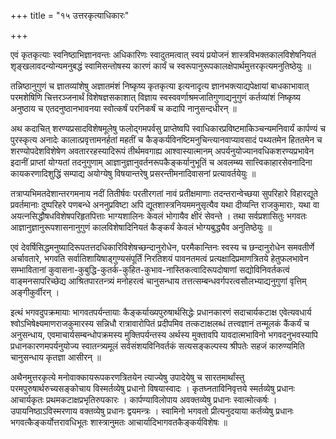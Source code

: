 +++
title = "१५ उत्तरकृत्याधिकारः"

+++

एवं कृतकृत्याः स्वनिष्ठाभिज्ञानवन्तः अधिकारिणः स्वादुतमत्वात् स्वयं प्रयोजनं शास्त्रविभक्तकालविशेषनियतं शृङ्खलावदन्योन्यमनुबद्धं स्वामिसन्तोषस्य कारणं कार्यं च स्वरूपानुरूपकालक्षेपार्थमुत्तरकृत्यमनुतिष्ठेयुः ॥

तन्निष्ठानुगुणं च ज्ञातव्यांशेषु अज्ञातमंशं निष्कृष्य कृतकृत्या इत्यनादृत्य ज्ञानभक्त्याद्यपेक्षायां बाधकाभावात् परमशेषिणि चित्तरञ्जनार्थं विशेषज्ञसकाशात् विज्ञाय स्वस्ववर्णाश्रमजातिगुणाद्यनुगुणं कर्तव्यांशं निष्कृष्य अनुष्ठाय च एतदनुष्ठानभावनया स्वोत्कर्षं परनिकर्षं च कदापि नानुसन्दधीरन् ॥

अथ कदाचित् शरण्यप्रसादविशेषमूलेषु फलोद्गमपर्वसु प्राप्तेष्वपि स्वाधिकारप्रविष्टमाकिञ्चन्यमनिवार्यं कार्पण्यं च पुरस्कृत्य अनादेः कालात्प्रवृत्तामनर्हतां महतीं च कैङ्कर्यविनष्टिमनुचिन्त्यानवाप्यावसादं पथ्यतमेन हिततमेन च शरण्योपदेशविशेषेण अवताररहस्यादिरूपं तीर्थमवगाह्य आश्वास्यात्मानम् अपर्यनुयोज्यानवधिकशरण्यप्रभावेन इदानीं प्राप्तां योग्यतां तदनुगुणाम् आज्ञानुज्ञानुवर्तनरूपकैङ्कर्यानुभूतिं च अवलम्ब्य सात्त्विकाहारसेवनादिना कायकरणादिशुद्धिं सम्पाद्य अयोग्येषु विषयान्तरेषु प्रसरन्तीमनादिवासनां प्रत्यावर्तयेयुः ॥



तत्राप्यभिमतदेशान्तरगमनाय नदीं तितीर्षवः परतीरगतां नावं प्रतीक्षमाणाः तदन्तरान्वेच्छया सुपरिहारे विहारद्यूते प्रवर्तमानाः दुष्परिहरे पणबन्धे अननुप्रविष्टा अपि द्यूतशास्त्रनियममनुसृत्यैव यथा दीव्यन्ति राजकुमाराः, यथा वा अयत्नसिद्धौषधविशेषपरिहृतपित्ताः भाग्यशालिनः केवलं भोगायैव क्षीरं सेवन्ते । तथा सर्वप्रशासितुः भगवतः आज्ञानुज्ञानुरूपशासनानुगुणं कालविशेषादिनियतं कैङ्कर्यं केवलं भोग्यबुद्ध्यैव अनुतिष्ठेयुः ॥



एवं देवर्षिसिद्धमनुष्यादिरूपतत्तदधिकारिविशेषच्छन्दानुरोधेन, परमैकान्तिनः स्वस्य च छन्दानुरोधेन समवतीर्णे अर्चावतारे, भगवति सर्वातिशायिषाड्गुण्यसंपूर्तिं निरतिशयं पावनतमत्वं प्रत्यक्षादिप्रमाणत्रितये हेतुफलभावेन सम्भावितानां कुवासना-कुबुद्धि-कुतर्क-कुहित-कुभाव-नास्तिकत्वादिरूपदोषाणां सद्योविनिवर्तकत्वं वाङ्मनसापरिच्छेद्य आश्रितपारतन्त्र्यं मनोहरत्वं चानुसन्धाय तत्तत्सम्बन्धवर्गपरत्वसौलभ्याद्यनुगुणां वृत्तिम् अङ्गीकुर्वीरन् ।



इत्थं भगवदुपक्रमायाः भागवतपर्यन्तायाः कैङ्कर्याख्यपुरुषार्थसिद्धेः प्रधानकारणं सदाचार्यकटाक्ष एवेत्यवधार्य श्वोऽभिषेक्ष्यमाणराजकुमारस्य सन्निधौ रात्रावारोपितं प्रदीपमिव तत्कटाक्षलब्धं तत्त्वज्ञानं तन्मूलकं कैंकर्यं च अनुसन्धाय, एवमाचार्यसम्बन्धोपक्रमस्य मुक्तिपर्यन्तस्य अर्थस्य मुक्तावपि यावदात्मभाविनो भगवदनुभवस्यापि प्रधानकारणमपर्यनुयोज्य स्वातन्त्र्यमूलं सर्वसंशयविनिवर्तकं सत्यसङ्कल्पस्य श्रीपतेः सहजं कारुण्यमिति चानुसन्धाय कृतज्ञा आसीरन् ॥

अथैनमुत्तरकृत्ये मनोवाक्कायरूपकरणत्रितयेन त्याज्येषु उपादेयेषु च सारतमार्थांस्तु परमपुरुषार्थरुच्यसङ्कोचाय विस्मर्तव्येषु प्रधानो विषयास्वादः । कृतघ्नताविनिवृत्तये स्मर्तव्येषु प्रधानः आचार्यकृतः प्रथमकटाक्षप्रभृतिरुपकारः । कार्पण्याविलोपाय अवक्तव्येषु प्रधानः स्वात्मोत्कर्षः । उपायनिष्ठाऽविस्मरणाय वक्तव्येषु प्रधानः द्वयमन्त्रः । स्वामिनो भगवतो प्रीत्यनुदयाया कर्तव्येषु प्रधानः भगवत्कैङ्कर्योत्तरावधिभूतः शास्त्रानुमतः आचार्यादिभागवतकैङ्कर्यविशेषः ॥



